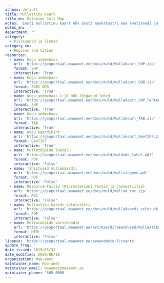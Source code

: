 ```yaml
---
schema: default
title: Mullastiku kaart 
title_en: Estonian Soil Map
notes: 'Eesti mullastiku kaart ehk Eesti maakatastri maa kvaliteedi ja hindamise kaart on mõõtkavas 1:10 000 andmebaas Eesti mullastiku kohta. <a href=https://geoportaal.maaamet.ee/est/Andmed-ja-kaardid/Mullakaart-p33.html>Mullastiku kaardi andmete veebileht</a>.'
notes_en: ''
department: ''
category:
  - Piirkonnad ja linnad
category_en:
  - Regions and Cities
resources:
  - name: Kogu andmebaas
    url: 'https://geoportaal.maaamet.ee/docs/muld/Mullakaart_SHP.zip'
    format: SHP
    interactive: 'True'
  - name: Kogu andmebaas
    url: 'https://geoportaal.maaamet.ee/docs/muld/Mullakaart_GDB.zip'
    format: ESRI GDB
    interactive: 'True'
  - name: Kogu andmebaas 1:10 000 lõigatud lehed
    url: 'https://geoportaal.maaamet.ee/docs/muld/Mullakaart_SHP_lehtedena.zip'
    format: SHP
    interactive: 'True'
  - name: Kogu andmebaas
    url: 'https://geoportaal.maaamet.ee/docs/muld/Mullakaart_TAB.zip'
    format: TAB
    interactive: 'True'
  - name: Kogu kaardikiht
    url: 'https://geoportaal.maaamet.ee/docs/muld/Mullakaart_GeoTIFF.zip'
    format: GeoTIFF
    interactive: 'True'
  - name: Mullatüüpide loetelu
    url: 'https://geoportaal.maaamet.ee/docs/muld/muldade_tabel.pdf'
    format: PDF
    interactive: 'False'
  - name: Tähistused mullakaardil
    url: 'https://geoportaal.maaamet.ee/docs/muld/mullalegend.pdf'
    format: PDF
    interactive: 'False'
  - name: Resource-failid (Microstationi fondid ja joonestiilid)
    url: 'https://geoportaal.maaamet.ee/docs/muld/mullak_rsc.zip'
    format: RSC
    interactive: 'False'
  - name: Mullastiku kaardi seletuskiri
    url: 'https://geoportaal.maaamet.ee/docs/muld/mullakaardi_seletuskiri.pdf'
    format: PDF
    interactive: 'False'
  - name: Mullatüüpide värvikoodid
    url: 'https://geoportaal.maaamet.ee/est/Kaardirakendused/Mullastiku-kaart/Mullastiku-kaardi-varvikoodide-tabel-p174.html'
    format: HTML
    interactive: 'False'
license: 'https://geoportaal.maaamet.ee/avaandmete-litsents'
update_freq: ''
date_issued: 2019/05/31
date_modified: 2020/06/18
organization: Maa-amet
maintainer_name: Maa-amet
maintainer_email: maaamet@maaamet.ee
maintainer_phone: '665 0600'
---
```

